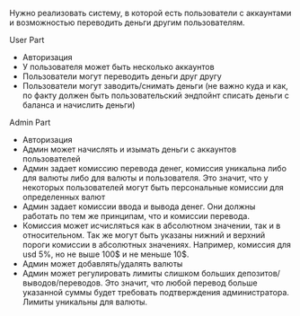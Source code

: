 Нужно реализовать систему, в которой есть пользователи с аккаунтами и возможностью переводить деньги другим пользователям.

User Part
- Авторизация
- У пользователя может быть несколько аккаунтов
- Пользователи могут переводить деньги друг другу
- Пользователи могут заводить/снимать деньги (не важно куда и как, по факту должен быть пользовательский эндпойнт списать деньги с баланса и начислить деньги)

Admin Part
- Авторизация
- Админ может начислять и изымать деньги с аккаунтов пользователей
- Админ задает комиссию перевода денег, комиссия уникальна либо для валюты либо для валюты и пользователя. Это значит, что у некоторых пользователей могут быть персональные комиссии для определенных валют
- Админ задает комиссии ввода и вывода денег. Они должны работать по тем же принципам, что и комиссии перевода.
- Комиссия может исчисляться как в абсолютном значении, так и в относительном. Так же могут быть указаны нижний и верхний пороги комиссии в абсолютных значениях. Например, комиссия для usd 5%, но не выше 100$ и не меньше 10$.
- Админ может добавлять/удалять валюты
- Админ может регулировать лимиты слишком больших депозитов/выводов/переводов. Это значит, что любой перевод больше указанной суммы будет требовать подтверждения администратора. Лимиты уникальны для валюты.
